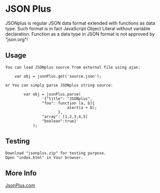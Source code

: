 JSON Plus
=============

JSONplus is regular JSON data format extended with functions as data type. 
Such format is in fact JavaScript Object Literal without variable declaration.
Function as a data type in JSON format is not approved by "json.org"!


Usage
-----

	You can load JSONplus source from external file using ajax:

        var obj = jsonPlus.get('source.json');
				
	or You can simply parse JSONplus string source:

            var obj = jsonPlus.parse(
					'{"title": "JSONplus",
                    "foo": function (a, b){ 
                               alert(a + b); 
                           },
                    "array": [1,2,3,4,5]
                    "boolean":true}'
				);
				


Testing
-------
	
	Download "jsonplus.zip" for testing purpose.
	Open "index.html" in Your browser.


More Info
---------

[JsonPlus.com](http://jsonplus.com/)